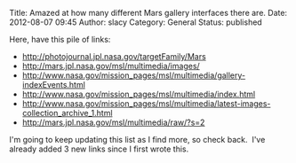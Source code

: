 Title: Amazed at how many different Mars gallery interfaces there are.
Date: 2012-08-07 09:45
Author: slacy
Category: General
Status: published

Here, have this pile of links:

-   <http://photojournal.jpl.nasa.gov/targetFamily/Mars>
-   <http://mars.jpl.nasa.gov/msl/multimedia/images/>
-   <http://www.nasa.gov/mission_pages/msl/multimedia/gallery-indexEvents.html>
-   <http://www.nasa.gov/mission_pages/msl/multimedia/index.html>
-   <http://www.nasa.gov/mission_pages/msl/multimedia/latest-images-collection_archive_1.html>
-   <http://mars.jpl.nasa.gov/msl/multimedia/raw/?s=2>

I'm going to keep updating this list as I find more, so check back.
 I've already added 3 new links since I first wrote this.
